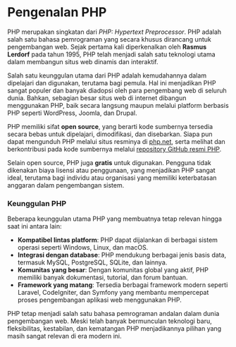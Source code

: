 # Pengenalan PHP
PHP merupakan singkatan dari *PHP: Hypertext Preprocessor*. PHP adalah salah satu bahasa pemrograman yang secara khusus dirancang untuk pengembangan web. Sejak pertama kali diperkenalkan oleh **Rasmus Lerdorf** pada tahun 1995, PHP telah menjadi salah satu teknologi utama dalam membangun situs web dinamis dan interaktif.

Salah satu keunggulan utama dari PHP adalah kemudahannya dalam dipelajari dan digunakan, terutama bagi pemula. Hal ini menjadikan PHP sangat populer dan banyak diadopsi oleh para pengembang web di seluruh dunia. Bahkan, sebagian besar situs web di internet dibangun menggunakan PHP, baik secara langsung maupun melalui platform berbasis PHP seperti WordPress, Joomla, dan Drupal.

PHP memiliki sifat **open source**, yang berarti kode sumbernya tersedia secara bebas untuk dipelajari, dimodifikasi, dan disebarkan. Siapa pun dapat mengunduh PHP melalui situs resminya di [php.net](https://www.php.net), serta melihat dan berkontribusi pada kode sumbernya melalui [repository GitHub resmi PHP](https://github.com/php).

Selain open source, PHP juga **gratis** untuk digunakan. Pengguna tidak dikenakan biaya lisensi atau penggunaan, yang menjadikan PHP sangat ideal, terutama bagi individu atau organisasi yang memiliki keterbatasan anggaran dalam pengembangan sistem.

### Keunggulan PHP

Beberapa keunggulan utama PHP yang membuatnya tetap relevan hingga saat ini antara lain:

- **Kompatibel lintas platform**: PHP dapat dijalankan di berbagai sistem operasi seperti Windows, Linux, dan macOS.
- **Integrasi dengan database**: PHP mendukung berbagai jenis basis data, termasuk MySQL, PostgreSQL, SQLite, dan lainnya.
- **Komunitas yang besar**: Dengan komunitas global yang aktif, PHP memiliki banyak dokumentasi, tutorial, dan forum bantuan.
- **Framework yang matang**: Tersedia berbagai framework modern seperti Laravel, CodeIgniter, dan Symfony yang membantu mempercepat proses pengembangan aplikasi web menggunakan PHP.

PHP tetap menjadi salah satu bahasa pemrograman andalan dalam dunia pengembangan web. Meski telah banyak bermunculan teknologi baru, fleksibilitas, kestabilan, dan kematangan PHP menjadikannya pilihan yang masih sangat relevan di era modern ini.